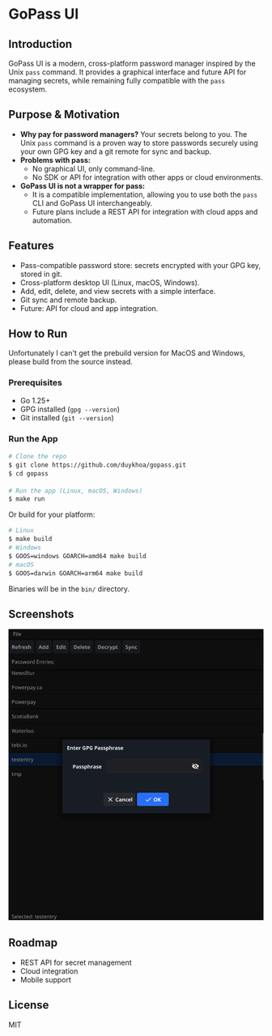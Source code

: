 # GoPass UI

## Introduction
GoPass UI is a modern, cross-platform password manager inspired by the Unix `pass` command. It provides a graphical interface and future API for managing secrets, while remaining fully compatible with the `pass` ecosystem.

## Purpose & Motivation
- **Why pay for password managers?** Your secrets belong to you. The Unix `pass` command is a proven way to store passwords securely using your own GPG key and a git remote for sync and backup.
- **Problems with pass:**
  - No graphical UI, only command-line.
  - No SDK or API for integration with other apps or cloud environments.
- **GoPass UI is not a wrapper for pass:**
  - It is a compatible implementation, allowing you to use both the `pass` CLI and GoPass UI interchangeably.
  - Future plans include a REST API for integration with cloud apps and automation.

## Features
- Pass-compatible password store: secrets encrypted with your GPG key, stored in git.
- Cross-platform desktop UI (Linux, macOS, Windows).
- Add, edit, delete, and view secrets with a simple interface.
- Git sync and remote backup.
- Future: API for cloud and app integration.

## How to Run

Unfortunately I can't get the prebuild version for MacOS and Windows, please build from the source instead.

### Prerequisites
- Go 1.25+
- GPG installed (`gpg --version`)
- Git installed (`git --version`)

### Run the App
```sh
# Clone the repo
$ git clone https://github.com/duykhoa/gopass.git
$ cd gopass

# Run the app (Linux, macOS, Windows)
$ make run
```
Or build for your platform:
```sh
# Linux
$ make build
# Windows
$ GOOS=windows GOARCH=amd64 make build
# macOS
$ GOOS=darwin GOARCH=arm64 make build
```
Binaries will be in the `bin/` directory.

## Screenshots

![screenshot1](/assets/screenshot1.png)

## Roadmap
- REST API for secret management
- Cloud integration
- Mobile support

## License
MIT